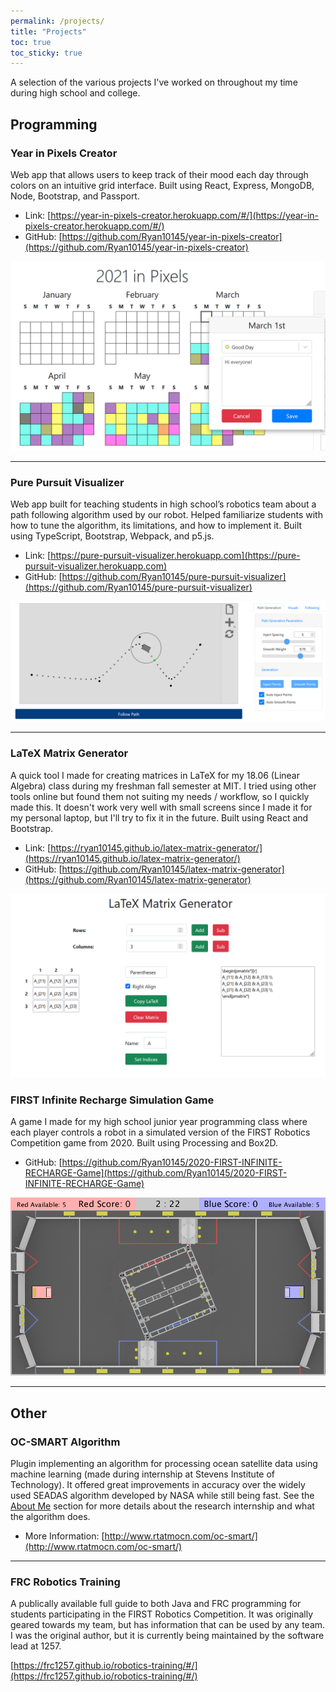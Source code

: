 ```yaml
---
permalink: /projects/
title: "Projects"
toc: true
toc_sticky: true
---
```


A selection of the various projects I've worked on throughout my time during high school and college.

## Programming

### Year in Pixels Creator

Web app that allows users to keep track of their mood each day through colors on an intuitive grid interface. Built using React, Express, MongoDB, Node, Bootstrap, and Passport.

- Link: [https://year-in-pixels-creator.herokuapp.com/#/](https://year-in-pixels-creator.herokuapp.com/#/)
- GitHub: [https://github.com/Ryan10145/year-in-pixels-creator](https://github.com/Ryan10145/year-in-pixels-creator)

![Year in Pixels Image](/assets/img/projects/yip.png)

---

### Pure Pursuit Visualizer

Web app built for teaching students in high school’s robotics team about a path following algorithm used by our robot. Helped familiarize students with how to tune the algorithm, its limitations, and how to implement it. Built using TypeScript, Bootstrap, Webpack, and p5.js.

- Link: [https://pure-pursuit-visualizer.herokuapp.com](https://pure-pursuit-visualizer.herokuapp.com)
- GitHub: [https://github.com/Ryan10145/pure-pursuit-visualizer](https://github.com/Ryan10145/pure-pursuit-visualizer)

![Pure Pursuit Visualizer Image](/assets/img/projects/ppv.png)

---

### LaTeX Matrix Generator

A quick tool I made for creating matrices in LaTeX for my 18.06 (Linear Algebra) class during my freshman fall semester at MIT. I tried using other tools online but found them not suiting my needs / workflow, so I quickly made this. It doesn't work very well with small screens since I made it for my personal laptop, but I'll try to fix it in the future. Built using React and Bootstrap.

- Link: [https://ryan10145.github.io/latex-matrix-generator/](https://ryan10145.github.io/latex-matrix-generator/)
- GitHub: [https://github.com/Ryan10145/latex-matrix-generator](https://github.com/Ryan10145/latex-matrix-generator)

![LaTeX Matrix Generator Image](/assets/img/projects/lmg.png)

### FIRST Infinite Recharge Simulation Game

A game I made for my high school junior year programming class where each player controls a robot in a simulated version of the FIRST Robotics Competition game from 2020. Built using Processing and Box2D.

- GitHub: [https://github.com/Ryan10145/2020-FIRST-INFINITE-RECHARGE-Game](https://github.com/Ryan10145/2020-FIRST-INFINITE-RECHARGE-Game)

![FIRST Infinite Recharge Simulation Game Image](/assets/img/projects/frc.png)

---

## Other

### OC-SMART Algorithm

Plugin implementing an algorithm for processing ocean satellite data using machine learning (made during internship at Stevens Institute of Technology). It offered great improvements in accuracy over the widely used SEADAS algorithm developed by NASA while still being fast. See the [About Me](https://ryan10145.github.io/about/#internship-at-stevens-institute-of-technology) section for more details about the research internship and what the algorithm does.

- More Information: [http://www.rtatmocn.com/oc-smart/](http://www.rtatmocn.com/oc-smart/)

---

### FRC Robotics Training

A publically available full guide to both Java and FRC programming for students participating in the FIRST Robotics Competition. It was originally geared towards my team, but has information that can be used by any team. I was the original author, but it is currently being maintained by the software lead at 1257.

[https://frc1257.github.io/robotics-training/#/](https://frc1257.github.io/robotics-training/#/)
